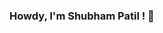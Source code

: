 ### Howdy, I'm Shubham Patil ! 👋

<!--
**Codewithfish/Codewithfish** is a ✨ _special_ ✨ repository because its `README.md` (this file) appears on your GitHub profile.

Here are some ideas to get you started:

- 🔭 I’m currently working on Signal Cop
- 🌱 I’m currently learning splunk
- 👯 I’m looking to collaborate on J2EE
- 🤔 I’m looking for help with Panda Documentation
- 💬 Ask me about raspberry pi and any tech related stuff.
- 📫 How to reach me: [LinkedIn - @Cyberwithshubh](https://www.linkedin.com/in/cyberwithshubh/)
- 😄 Pronouns: He/His
- ⚡ Fun fact: My brain is working on coding since 1998.
-->
